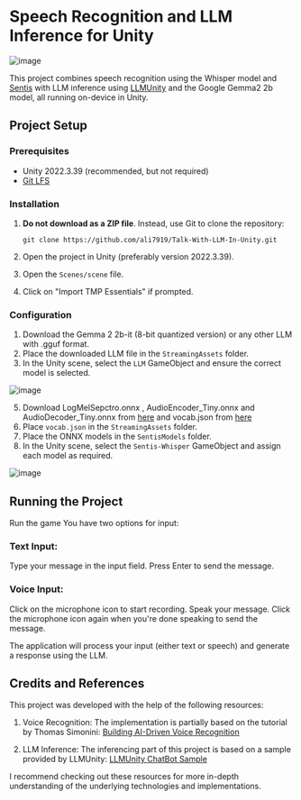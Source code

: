 # Speech Recognition and LLM Inference for Unity

![image](https://github.com/user-attachments/assets/2aaaa26c-2dc7-4b9d-a261-0c792c0142a6)


This project combines speech recognition using the Whisper model and [Sentis](https://unity.com/products/sentis) with LLM inference using [LLMUnity](https://github.com/undreamai/LLMUnity) and the Google Gemma2 2b model, all running on-device in Unity.

## Project Setup

### Prerequisites

- Unity 2022.3.39 (recommended, but not required)
- [Git LFS](https://git-lfs.com/)

### Installation

1. **Do not download as a ZIP file**. Instead, use Git to clone the repository:

   ```
   git clone https://github.com/ali7919/Talk-With-LLM-In-Unity.git
   ```

2. Open the project in Unity (preferably version 2022.3.39).

3. Open the `Scenes/scene` file.

4. Click on "Import TMP Essentials" if prompted.

### Configuration

1. Download the Gemma 2 2b-it (8-bit quantized version) or any other LLM with .gguf format.
2. Place the downloaded LLM file in the `StreamingAssets` folder.
3. In the Unity scene, select the `LLM` GameObject and ensure the correct model is selected.

![image](https://github.com/user-attachments/assets/86855eb3-7e9e-45f0-adb2-0e0aca8798cf)


5. Download LogMelSepctro.onnx , AudioEncoder_Tiny.onnx and AudioDecoder_Tiny.onnx from [here](https://huggingface.co/unity/sentis-whisper-tiny/tree/main/ONNX) and vocab.json from [here](https://huggingface.co/unity/sentis-whisper-tiny/tree/main)
7. Place `vocab.json` in the `StreamingAssets` folder.
8. Place the ONNX models in the `SentisModels` folder.
9. In the Unity scene, select the `Sentis-Whisper` GameObject and assign each model as required.

![image](https://github.com/user-attachments/assets/d54d7ca9-110e-45a5-a477-cc855f89e9f0)


## Running the Project

Run the game
You have two options for input:
### Text Input:

Type your message in the input field.
Press Enter to send the message.

### Voice Input:
Click on the microphone icon to start recording.
Speak your message.
Click the microphone icon again when you're done speaking to send the message.


The application will process your input (either text or speech) and generate a response using the LLM.

## Credits and References

This project was developed with the help of the following resources:

1. Voice Recognition: The implementation is partially based on the tutorial by Thomas Simonini:
   [Building AI-Driven Voice Recognition](https://thomassimonini.substack.com/p/building-ai-driven-voice-recognition)

2. LLM Inference: The inferencing part of this project is based on a sample provided by LLMUnity:
   [LLMUnity ChatBot Sample](https://github.com/undreamai/LLMUnity/tree/main/Samples~/ChatBot)

I recommend checking out these resources for more in-depth understanding of the underlying technologies and implementations.



